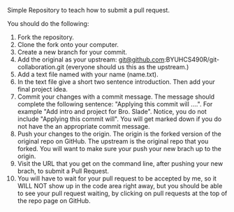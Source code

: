 Simple Repository to teach how to submit a pull request.

You should do the following:

1. Fork the repository.
2. Clone the fork onto your computer.
3. Create a new branch for your commit.
4. Add the original as your upstream: git@github.com:BYUHCS490R/git-collaboration.git (everyone should us this as the upstream.)
5. Add a text file named with your name (name.txt).
6. In the text file give a short two sentence introduction. Then add your final project idea.
7. Commit your changes with a commit message. The message should complete the following sentence:
"Applying this commit will ....".  For example "Add intro and project for Bro. Slade".  Notice, you do not include "Applying this commit will".  You will get marked down if you do not have the an appropriate commit message.
8. Push your changes to the origin. The origin is the forked version of the original repo on GitHub. The upstream is the original repo that you forked. You will want to make sure your push your new brach up to the origin.
9. Visit the URL that you get on the command line, after pushing your new brach, to submit a Pull Request.
10. You will have to wait for your pull request to be accepted by me, so it WILL NOT show up in the code area right away, but you should be able to see your pull request waiting, by clicking on pull requests at the top of the repo page on GitHub.
